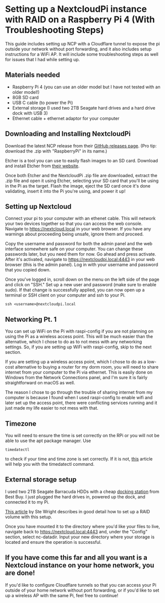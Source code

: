# Setting up a NextcloudPi instance with RAID on a Raspberry Pi 4 (With Troubleshooting Steps)
This guide includes setting up NCP with a Cloudflare tunnel to expose the pi outside your network without port forwarding, and it also includes setup instructions for a WiFi AP. It will include some troubleshooting steps as well for issues that I had while setting up.

## Materials needed
- Raspberry Pi 4 (you can use an older model but I have not tested with an older model!)
- 8GB SD card
- USB C cable (to power the Pi)
- External storage (I used two 2TB Seagate hard drives and a hard drive dock with USB 3)
- Ethernet cable + ethernet adaptor for your computer

## Downloading and Installing NextcloudPi
Download the latest NCP release from their [GitHub releases page](https://github.com/nextcloud/nextcloudpi/releases). (Pro tip: download the .zip with "RaspberryPi" in its name.)

Etcher is a tool you can use to easily flash images to an SD card. Download and install Etcher from [their website](https://etcher.balena.io/).

Once both Etcher and the NextcloudPi .zip file are downloaded, extract the .zip file and open it using Etcher, selecting your SD card that you'll be using in the Pi as the target. Flash the image, eject the SD card once it's done validating, insert it into the Pi you're using, and power it up!

## Setting up Nextcloud
Connect your pi to your computer with an ethenet cable. This will network your two devices together so that you can access the web console. Navigate to https://nextcloud.local in your web browser. If you have any warnings about proceeding being unsafe, ignore them and proceed.

Copy the username and password for both the admin panel and the web interface somewhere safe on your computer. You can change these passwords later, but you need them for now. Go ahead and press activate. After it's activated, navigate to https://nextcloudpi.local:4443 in your web browser (this is the admin panel). Log in with your username and password that you copied down.

Once you've logged in, scroll down on the menu on the left side of the page and click on "SSH." Set up a new user and password (make sure to enable sudo). If that change is successfully applied, you can now open up a terminal or SSH client on your computer and ssh to your Pi.

```
ssh <username>@nextcloudpi.local
```

## Networking Pt. 1
You can set up WiFi on the Pi with raspi-config if you are not planning on using the Pi as a wireless access point. This will be much easier than the alternative, which I chose to do as to not mess with any networking settings. So, if you are setting up WiFi with raspi-config, skip to the next section.

If you are setting up a wireless access point, which I chose to do as a low-cost alternative to buying a router for my dorm room, you will need to share internet from your computer to the Pi via ethernet. This is easily done on Windows from the Network Connections panel, and I'm sure it is fairly straightforward on macOS as well.

The reason I chose to go through the trouble of sharing internet from my computer is because I found when I used raspi-config to enable wifi and later set up the access point, there were conflicting services running and it just made my life easier to not mess with that.

## Timezone
You will need to ensure the time is set correctly on the RPi or you will not be able to use the apt package manager. Use
```
timedatectl
```
to check if your time and time zone is set correctly. If it is not, [this](https://www.howtogeek.com/782032/how-to-use-the-timedatectl-command-on-linux/) article will help you with the timedatectl command.

## External storage setup
I used two 2TB Seagate Barracuda HDDs with a cheap [docking station](https://www.bestbuy.ca/en-ca/product/insignia-usb-3-0-dual-hard-drive-docking-station-only-at-best-buy/15815030) from Best Buy. I just plugged the hard drives in, powered up the dock, and connected it to my Pi.

[This article](https://www.stewright.me/2017/08/create-raid-volume-raspberry-pi/) by Ste Wright describes in good detail how to set up a RAID volume with this setup.

Once you have mounted it to the directory where you'd like your files to live, navigate back to https://nextcloud.local:4443 and, under the "Config" section, select nc-datadir. Input your new directory where your storage is located and ensure the operation is successful.

## If you have come this far and all you want is a Nextcloud instance on your home network, you are done!
If you'd like to configure Cloudflare tunnels so that you can access your Pi outside of your home network without port forwarding, or if you'd like to set up a wireless AP with the same Pi, feel free to continue!